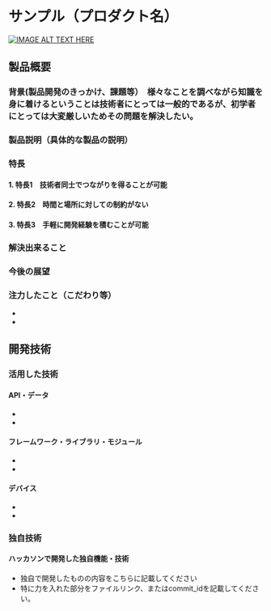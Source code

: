 # サンプル（プロダクト名）

[![IMAGE ALT TEXT HERE](https://jphacks.com/wp-content/uploads/2024/07/JPHACKS2024_ogp.jpg)](https://www.youtube.com/watch?v=DZXUkEj-CSI)

## 製品概要
### 背景(製品開発のきっかけ、課題等）　様々なことを調べながら知識を身に着けるということは技術者にとっては一般的であるが、初学者にとっては大変厳しいためその問題を解決したい。
### 製品説明（具体的な製品の説明）　
### 特長
#### 1. 特長1　技術者同士でつながりを得ることが可能
#### 2. 特長2　時間と場所に対しての制約がない
#### 3. 特長3　手軽に開発経験を積むことが可能

### 解決出来ること
### 今後の展望
### 注力したこと（こだわり等）
* 
* 

## 開発技術
### 活用した技術
#### API・データ
* 
* 

#### フレームワーク・ライブラリ・モジュール
* 
* 

#### デバイス
* 
* 

### 独自技術
#### ハッカソンで開発した独自機能・技術
* 独自で開発したものの内容をこちらに記載してください
* 特に力を入れた部分をファイルリンク、またはcommit_idを記載してください。

